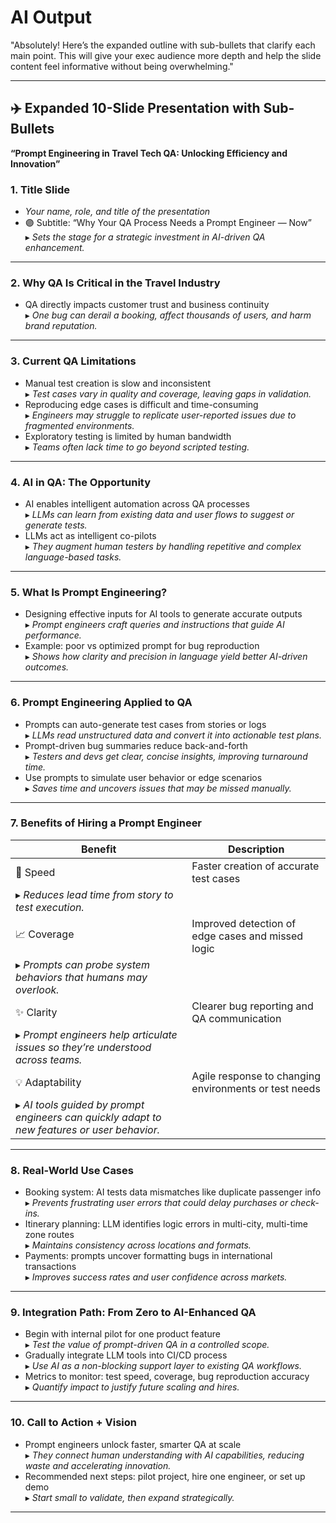 # AI Output

"Absolutely! Here’s the expanded outline with sub-bullets that clarify each main point. This will give your exec audience more depth and help the slide content feel informative without being overwhelming."

---

## ✈️ Expanded 10-Slide Presentation with Sub-Bullets  
**“Prompt Engineering in Travel Tech QA: Unlocking Efficiency and Innovation”**

### 1. **Title Slide**  
- _Your name, role, and title of the presentation_  
- 🟣 Subtitle: “Why Your QA Process Needs a Prompt Engineer — Now”  
  ▸ _Sets the stage for a strategic investment in AI-driven QA enhancement._

---

### 2. **Why QA Is Critical in the Travel Industry**  
- QA directly impacts customer trust and business continuity  
  ▸ _One bug can derail a booking, affect thousands of users, and harm brand reputation._

---

### 3. **Current QA Limitations**  
- Manual test creation is slow and inconsistent  
  ▸ _Test cases vary in quality and coverage, leaving gaps in validation._  
- Reproducing edge cases is difficult and time-consuming  
  ▸ _Engineers may struggle to replicate user-reported issues due to fragmented environments._  
- Exploratory testing is limited by human bandwidth  
  ▸ _Teams often lack time to go beyond scripted testing._

---

### 4. **AI in QA: The Opportunity**  
- AI enables intelligent automation across QA processes  
  ▸ _LLMs can learn from existing data and user flows to suggest or generate tests._  
- LLMs act as intelligent co-pilots  
  ▸ _They augment human testers by handling repetitive and complex language-based tasks._

---

### 5. **What Is Prompt Engineering?**  
- Designing effective inputs for AI tools to generate accurate outputs  
  ▸ _Prompt engineers craft queries and instructions that guide AI performance._  
- Example: poor vs optimized prompt for bug reproduction  
  ▸ _Shows how clarity and precision in language yield better AI-driven outcomes._

---

### 6. **Prompt Engineering Applied to QA**  
- Prompts can auto-generate test cases from stories or logs  
  ▸ _LLMs read unstructured data and convert it into actionable test plans._  
- Prompt-driven bug summaries reduce back-and-forth  
  ▸ _Testers and devs get clear, concise insights, improving turnaround time._  
- Use prompts to simulate user behavior or edge scenarios  
  ▸ _Saves time and uncovers issues that may be missed manually._

---

### 7. **Benefits of Hiring a Prompt Engineer**

| Benefit       | Description                                                                 |
|---------------|------------------------------------------------------------------------------|
| 🎯 Speed       | Faster creation of accurate test cases                                       |
| ▸ _Reduces lead time from story to test execution._                                           |
| 📈 Coverage    | Improved detection of edge cases and missed logic                            |
| ▸ _Prompts can probe system behaviors that humans may overlook._                             |
| ✨ Clarity     | Clearer bug reporting and QA communication                                   |
| ▸ _Prompt engineers help articulate issues so they’re understood across teams._              |
| 💡 Adaptability| Agile response to changing environments or test needs                        |
| ▸ _AI tools guided by prompt engineers can quickly adapt to new features or user behavior._  |

---

### 8. **Real-World Use Cases**  
- Booking system: AI tests data mismatches like duplicate passenger info  
  ▸ _Prevents frustrating user errors that could delay purchases or check-ins._  
- Itinerary planning: LLM identifies logic errors in multi-city, multi-time zone routes  
  ▸ _Maintains consistency across locations and formats._  
- Payments: prompts uncover formatting bugs in international transactions  
  ▸ _Improves success rates and user confidence across markets._

---

### 9. **Integration Path: From Zero to AI-Enhanced QA**  
- Begin with internal pilot for one product feature  
  ▸ _Test the value of prompt-driven QA in a controlled scope._  
- Gradually integrate LLM tools into CI/CD process  
  ▸ _Use AI as a non-blocking support layer to existing QA workflows._  
- Metrics to monitor: test speed, coverage, bug reproduction accuracy  
  ▸ _Quantify impact to justify future scaling and hires._

---

### 10. **Call to Action + Vision**  
- Prompt engineers unlock faster, smarter QA at scale  
  ▸ _They connect human understanding with AI capabilities, reducing waste and accelerating innovation._  
- Recommended next steps: pilot project, hire one engineer, or set up demo  
  ▸ _Start small to validate, then expand strategically._

---